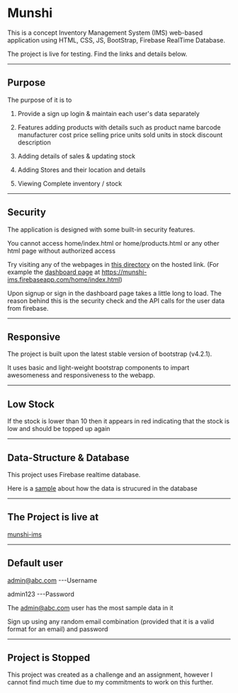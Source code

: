 # Munshi


This is a concept Inventory Management System (IMS) web-based application using HTML, CSS, JS, BootStrap, Firebase RealTime Database.

The project is live for testing. Find the links and details below.

*****

## Purpose

The purpose of it is to 

1. Provide a sign up login & maintain each user's data separately

2. Features adding products with details such as 
	product name
	barcode
	manufacturer
	cost price
	selling price
	units sold
	units in stock
	discount
	description

3. Adding details of sales & updating stock

4. Adding Stores and their location and details

5. Viewing Complete inventory / stock

**********************************************

## Security

The application is designed with some built-in security features.

You cannot access home/index.html or home/products.html or any other html page without authorized access

Try visiting any of the webpages in [this directory](home) on the hosted link.
(For example the [dashboard page](https://munshi-ims.firebaseapp.com/home/index.html) at https://munshi-ims.firebaseapp.com/home/index.html)


Upon signup or sign in the dashboard page takes  a little long to load. The reason behind this is the security check and the API calls for the user data from firebase.

*********

## Responsive

The project is built upon the latest stable version of bootstrap (v4.2.1).

It uses basic and light-weight bootstrap components to impart awesomeness and responsiveness to the webapp.

***

## Low Stock

If the stock is lower than 10 then it appears in red indicating that  the stock is low and should be topped up again

********

## Data-Structure & Database

This project uses Firebase realtime database.

Here is a [sample](data-structure.json) about how the data is strucured in the database


*********

## The Project is live at

[munshi-ims](https://munshi-ims.firebaseapp.com)

************

## Default user

admin@abc.com ---Username

admin123 ---Password

The admin@abc.com user has the most sample data in it


Sign up using any random email combination (provided that it is a valid format for an email) and password

*****

## Project is Stopped

This project was created as a challenge and an assignment, however I cannot find much time due to my commitments to work on this further.